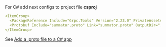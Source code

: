 
For C# add next configs to project file **csproj**  

```yml
<ItemGroup>
  <PackageReference Include="Grpc.Tools" Version="2.23.0" PrivateAssets="All" />
  <Protobuf Include="summator.proto" Link="summator.proto" OutputDir="."/>
</ItemGroup>

```

See [Add a .proto file to a C# app](https://docs.microsoft.com/en-us/aspnet/core/grpc/basics?view=aspnetcore-6.0#add-a-proto-file-to-a-c-app)